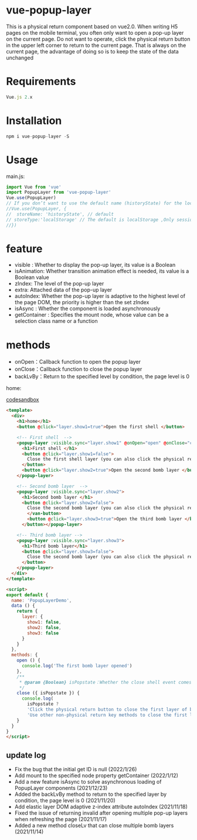 # vue-popup-layer

This is a physical return component based on vue2.0. When writing H5 pages on the mobile terminal, you often only want to open a pop-up layer on the current page. Do not want to operate, click the physical return button in the upper left corner to return to the current page. That is always on the current page, the advantage of doing so is to keep the state of the data unchanged 



# Requirements

```js
Vue.js 2.x
```



# Installation

```js
npm i vue-popup-layer -S
```



# Usage

main.js:

```js
import Vue from 'vue'
import PopupLayer from 'vue-popup-layer'
Vue.use(PopupLayer)
// If you don’t want to use the default name (historyState) for the local cache name, you can customize the storeName 
//Vue.use(PopupLayer, {
//  storeName: 'historyState', // default
// storeType:'localStorage' // The default is localStorage ,Only sessionStorage and localStorage and select 
//})
```

# feature

+ visible : Whether to display the pop-up layer, its value is a Boolean  
+ isAnimation: Whether transition animation effect is needed, its value is a Boolean value 
+ zIndex: The level of the pop-up layer 
+ extra: Attached data of the pop-up layer 
+ autoIndex: Whether the pop-up layer is adaptive to the highest level of the page DOM, the priority is higher than the set zIndex 
+ isAsync : Whether the component is loaded asynchronously 
+ getContainer : Specifies the mount node, whose value can be a selection class name or a function 

# methods

+ onOpen：Callback function to open the popup layer 
+ onClose：Callback function to close the popup layer 
+ backLvBy：Return to the specified level by condition, the page level is 0 


home:

[codesandbox](https://codesandbox.io/s/blissful-microservice-0q3mo?file=/src/App.vue)

```html
<template>
  <div>
    <h1>home</h1>
    <button @click="layer.show1=true">Open the first shell </button>

    <!-- First shell  -->
    <popup-layer :visible.sync="layer.show1" @onOpen="open" @onClose="close">
      <h1>First shell </h1>
      <button @click="layer.show1=false">
        Close the first shell layer (you can also click the physical return button
      </button>
      <button @click="layer.show2=true">Open the second bomb layer </button>
    </popup-layer>

    <!-- Second bomb layer  -->
    <popup-layer :visible.sync="layer.show2">
      <h1>Second bomb layer </h1>
      <button @click="layer.show2=false">
        Close the second bomb layer (you can also click the physical return button)
        </van-button>
        <button @click="layer.show3=true">Open the third bomb layer </button>
      </button></popup-layer>

    <!-- Third bomb layer -->
    <popup-layer :visible.sync="layer.show3">
      <h1>Third bomb layer</h1>
      <button @click="layer.show3=false">
        Close the second bomb layer (you can also click the physical return button)
      </button>
    </popup-layer>
  </div>
</template>

<script>
export default {
  name: 'PopupLayerDemo',
  data () {
    return {
      layer: {
        show1: false,
        show2: false,
        show3: false
      }
    }
  },
  methods: {
    open () {
      console.log('The first bomb layer opened')
    },
    /**
     * @param {Boolean} isPopstate：Whether the close shell event comes from the physical return key
     */
    close ({ isPopstate }) {
      console.log(
        isPopstate ? 
        'Click the physical return button to close the first layer of bullets.' : 
        'Use other non-physical return key methods to close the first layer of bullets.')
    }
  }
}
</script>
```
## update log
+ Fix the bug that the initial get ID is null (2022/1/26)
+ Add mount to the specified node property getContainer    (2022/1/12)
+ Add a new feature isAsync to solve asynchronous loading of PopupLayer components   (2021/12/23)
+ Added the backLvBy method to return to the specified layer by condition, the page level is 0  (2021/11/20)
+ Add elastic layer DOM adaptive z-index attribute autoIndex  (2021/11/18)
+ Fixed the issue of returning invalid after opening multiple pop-up layers when refreshing the page (2021/11/17)
+ Added a new method closeLv that can close multiple bomb layers (2021/11/14)


